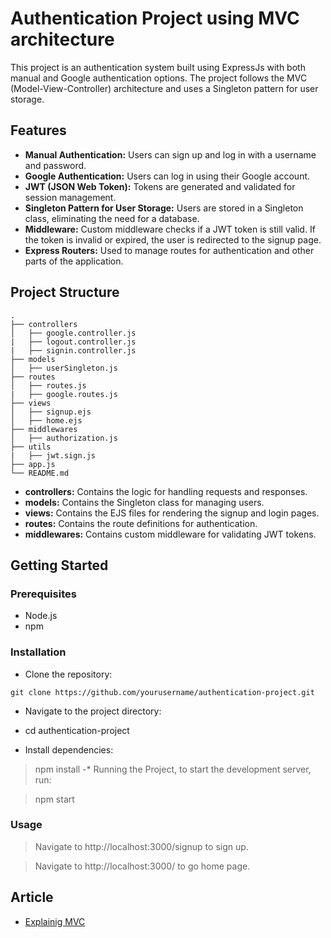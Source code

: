 # Authentication Project using MVC architecture

This project is an authentication system built using ExpressJs with both manual and Google authentication options. The project follows the MVC (Model-View-Controller) architecture and uses a Singleton pattern for user storage.

## Features

* __Manual Authentication:__ Users can sign up and log in with a username and password.
* __Google Authentication:__ Users can log in using their Google account.
* __JWT (JSON Web Token):__ Tokens are generated and validated for session management.
* __Singleton Pattern for User Storage:__ Users are stored in a Singleton class, eliminating the need for a database.
* __Middleware:__ Custom middleware checks if a JWT token is still valid. If the token is invalid or expired, the user is redirected to the signup page.
* __Express Routers:__ Used to manage routes for authentication and other parts of the application.

## Project Structure

```
.
├── controllers
│   ├── google.controller.js
|   ├── logout.controller.js
|   ├── signin.controller.js
├── models
│   ├── userSingleton.js
├── routes
│   ├── routes.js
|   ├── google.routes.js
├── views
│   ├── signup.ejs
│   ├── home.ejs
├── middlewares
│   ├── authorization.js
├── utils
|   ├── jwt.sign.js
├── app.js
└── README.md
```
* __controllers:__ Contains the logic for handling requests and responses.
* __models:__ Contains the Singleton class for managing users.
* __views:__ Contains the EJS files for rendering the signup and login pages.
* __routes:__ Contains the route definitions for authentication.
* __middlewares:__ Contains custom middleware for validating JWT tokens.

## Getting Started
### Prerequisites
* Node.js
* npm
### Installation
* Clone the repository:
```
git clone https://github.com/yourusername/authentication-project.git
```
* Navigate to the project directory:

* cd authentication-project
* Install dependencies:
> npm install
-* Running the Project, to start the development server, run:

> npm start

### Usage
> Navigate to http://localhost:3000/signup to sign up.

> Navigate to http://localhost:3000/ to go home page.

## Article
* [Explainig MVC](https://araq.notion.site/Explaining-MVC-as-a-story-ExpressJs-ad98772c759d4a5c895133118bf48b18?pvs=4)

